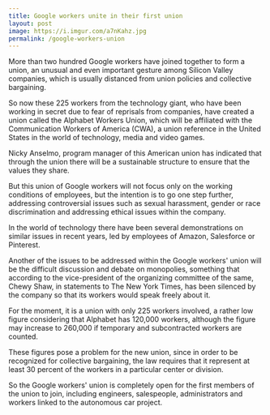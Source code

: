 ```yaml
---
title: Google workers unite in their first union
layout: post
image: https://i.imgur.com/a7nKahz.jpg
permalink: /google-workers-union
---
```


More than two hundred Google workers have joined together to form a union, an unusual and even important gesture among Silicon Valley companies, which is usually distanced from union policies and collective bargaining.

So now these 225 workers from the technology giant, who have been working in secret due to fear of reprisals from companies, have created a union called the Alphabet Workers Union, which will be affiliated with the Communication Workers of America (CWA), a union reference in the United States in the world of technology, media and video games.

Nicky Anselmo, program manager of this American union has indicated that through the union there will be a sustainable structure to ensure that the values they share.

But this union of Google workers will not focus only on the working conditions of employees, but the intention is to go one step further, addressing controversial issues such as sexual harassment, gender or race discrimination and addressing ethical issues within the company. 

In the world of technology there have been several demonstrations on similar issues in recent years, led by employees of Amazon, Salesforce or Pinterest.

Another of the issues to be addressed within the Google workers' union will be the difficult discussion and debate on monopolies, something that according to the vice-president of the organizing committee of the same, Chewy Shaw, in statements to The New York Times, has been silenced by the company so that its workers would speak freely about it.

For the moment, it is a union with only 225 workers involved, a rather low figure considering that Alphabet has 120,000 workers, although the figure may increase to 260,000 if temporary and subcontracted workers are counted.

These figures pose a problem for the new union, since in order to be recognized for collective bargaining, the law requires that it represent at least 30 percent of the workers in a particular center or division.

So the Google workers' union is completely open for the first members of the union to join, including engineers, salespeople, administrators and workers linked to the autonomous car project.
